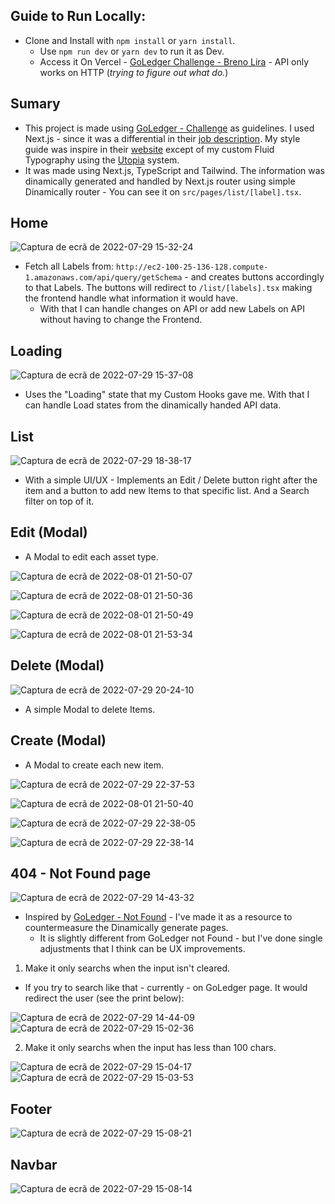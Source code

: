   Guide to Run Locally:
-------------------------------------------------
- Clone and Install with `npm install` or `yarn install`.
  - Use `npm run dev` or `yarn dev` to run it as Dev.
  - Access it On Vercel - [GoLedger Challenge - Breno Lira](https://goledger-challenge-web.vercel.app/) - API only works on HTTP (*trying to figure out what do.*)


 Sumary
-------------------------------------------------
- This project is made using [GoLedger - Challenge](https://github.com/GoLedgerDev/goledger-challenge-web) as guidelines. I used Next.js - since it was a differential in their [job description](https://goledger.notion.site/Trabalhe-na-GoLedger-ffd1a6548a1e4f1a959b80b36aa66831?p=fa80d2cb60a84518a81c756cd0413c05&pm=c). My style guide was inspire in their [website](https://goledger.com.br) except of my custom Fluid Typography using the [Utopia](https://utopia.fyi/type/calculator?c=320,16,1.125,1800,20,1.333,6,2,&s=0.75|0.5|0.25,1.5|2|3|4|6,s-l) system.
- It was made using Next.js, TypeScript and Tailwind. The information was dinamically generated and handled by Next.js router using simple Dinamically router - You can see it on `src/pages/list/[label].tsx`.

Home
-------------------------------------------------
![Captura de ecrã de 2022-07-29 15-32-24](https://user-images.githubusercontent.com/86065449/181823041-24438835-173b-4014-a856-f020c492c8f9.png)
- Fetch all Labels from: `http://ec2-100-25-136-128.compute-1.amazonaws.com/api/query/getSchema` - and creates buttons accordingly to that Labels. The buttons will redirect to `/list/[labels].tsx` making the frontend handle what information it would have.
  - With that I can handle changes on API or add new Labels on API without having to change the Frontend.
  
Loading
-------------------------------------------------
![Captura de ecrã de 2022-07-29 15-37-08](https://user-images.githubusercontent.com/86065449/181823551-e0af2295-48ac-439a-b4f9-3540ed3b7cf0.png)
- Uses the "Loading" state that my Custom Hooks gave me. With that I can handle Load states from the dinamically handed API data.

List
-------------------------------------------------
![Captura de ecrã de 2022-07-29 18-38-17](https://user-images.githubusercontent.com/86065449/181846647-e0ead103-90c9-4c4b-8313-b2c232b5566a.png)
- With a simple UI/UX - Implements an Edit / Delete button right after the item and a button to add new Items to that specific list. And a Search filter on top of it.

Edit (Modal)
-------------------------------------------------
- A Modal to edit each asset type.

![Captura de ecrã de 2022-08-01 21-50-07](https://user-images.githubusercontent.com/86065449/182268706-166f81fb-c682-4937-ad52-9d7b9b704b87.png)
 
![Captura de ecrã de 2022-08-01 21-50-36](https://user-images.githubusercontent.com/86065449/182268738-25f7f57b-0980-4c19-9d4b-61b251c43392.png)
 
![Captura de ecrã de 2022-08-01 21-50-49](https://user-images.githubusercontent.com/86065449/182268857-60a4e5d2-1d60-4ca6-804a-02a08d017667.png)
 
![Captura de ecrã de 2022-08-01 21-53-34](https://user-images.githubusercontent.com/86065449/182268900-1156b086-bf76-44fd-a0db-f84bcf96e747.png)
 
Delete (Modal)
-------------------------------------------------
![Captura de ecrã de 2022-07-29 20-24-10](https://user-images.githubusercontent.com/86065449/181860047-e8b20c18-7511-45dc-b96f-379a9d3855b3.png)
- A simple Modal to delete Items.

Create (Modal)
-------------------------------------------------
- A Modal to create each new item.

![Captura de ecrã de 2022-07-29 22-37-53](https://user-images.githubusercontent.com/86065449/181865383-88e3feeb-e95a-481f-afd9-ec99508d631e.png)

![Captura de ecrã de 2022-08-01 21-50-40](https://user-images.githubusercontent.com/86065449/182268831-fe99b4f5-df4e-4026-89ab-75613038609c.png)

![Captura de ecrã de 2022-07-29 22-38-05](https://user-images.githubusercontent.com/86065449/181865384-8bf792ce-25fe-41a7-8f25-3e934e64bb0b.png)

![Captura de ecrã de 2022-07-29 22-38-14](https://user-images.githubusercontent.com/86065449/181865385-0bfe9c53-4f07-46eb-a369-fb7be0790a8a.png)

404 - Not Found page
-------------------------------------------------
![Captura de ecrã de 2022-07-29 14-43-32](https://user-images.githubusercontent.com/86065449/181817921-71ec9c8b-e123-45a0-a227-1552c513f3a4.png)
- Inspired by [GoLedger - Not Found](https://goledger.com.br/404) - I've made it as a resource to countermeasure the Dinamically generate pages.
  - It is slightly different from GoLedger not Found - but I've done single adjustments that I think can be UX improvements.
  
1. Make it only searchs when the input isn't cleared.
  - If you try to search like that - currently - on GoLedger page. It would redirect the user (see the print below):
  
  ![Captura de ecrã de 2022-07-29 14-44-09](https://user-images.githubusercontent.com/86065449/181817996-16c99ea4-c7fb-4156-8375-3d8184c9b95f.png)
  ![Captura de ecrã de 2022-07-29 15-02-36](https://user-images.githubusercontent.com/86065449/181818339-446a203f-7b1b-4571-833f-50721bc8bc04.png)
  
2. Make it only searchs when the input has less than 100 chars.

  ![Captura de ecrã de 2022-07-29 15-04-17](https://user-images.githubusercontent.com/86065449/181818576-266cf003-6313-4c71-ac1b-305d4ac2c2eb.png)
  ![Captura de ecrã de 2022-07-29 15-03-53](https://user-images.githubusercontent.com/86065449/181818584-41338482-cdd8-448d-a523-8bac722aebf5.png)


Footer
-------------------------------------------------
  ![Captura de ecrã de 2022-07-29 15-08-21](https://user-images.githubusercontent.com/86065449/181819129-1f7cf772-97c0-42fb-b1eb-fcaa38bd7e32.png)


Navbar
-------------------------------------------------
  ![Captura de ecrã de 2022-07-29 15-08-14](https://user-images.githubusercontent.com/86065449/181819185-e77f5f06-4974-495e-a866-c579ebfb4748.png)

  
  